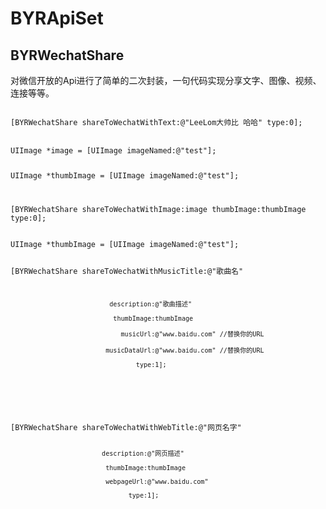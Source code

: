 # BYRApiSet

## BYRWechatShare
对微信开放的Api进行了简单的二次封装，一句代码实现分享文字、图像、视频、连接等等。</br>

<code>
[BYRWechatShare shareToWechatWithText:@"LeeLom大帅比 哈哈" type:0]; 
</code></br>


<code>
UIImage *image = [UIImage imageNamed:@"test"];

UIImage *thumbImage = [UIImage imageNamed:@"test"];

[BYRWechatShare shareToWechatWithImage:image thumbImage:thumbImage type:0];
</code></br>


<code>
UIImage *thumbImage = [UIImage imageNamed:@"test"];

[BYRWechatShare shareToWechatWithMusicTitle:@"歌曲名"

                              description:@"歌曲描述"

                               thumbImage:thumbImage

                                 musicUrl:@"www.baidu.com" //替换你的URL

                             musicDataUrl:@"www.baidu.com" //替换你的URL

                                     type:1];
</code></br>


<code>
[BYRWechatShare shareToWechatWithWebTitle:@"网页名字"

                            description:@"网页描述"

                             thumbImage:thumbImage

                             webpageUrl:@"www.baidu.com"
                             
                                   type:1];
</code></br>
